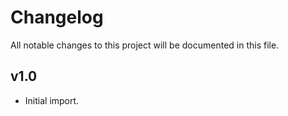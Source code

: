# Changelog

All notable changes to this project will be documented in this file.

## v1.0

- Initial import.
